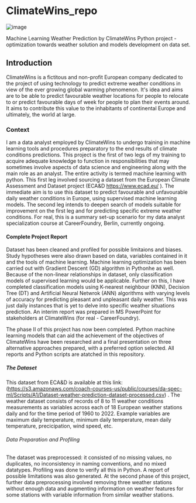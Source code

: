 # ClimateWins_repo
![image](https://github.com/user-attachments/assets/51c47901-2047-4e2e-a04f-d6a5828c935c)


Machine Learning Weather Prediction by ClimateWins 
Python project - optimization towards weather solution and models development on data set.

## Introduction
ClimateWins is a fictitous and non-profit European company dedicated to the project of using technology to predict extreme weather conditions in view of the ever growing global warming phenomenon. It's idea and aims are to be able to predict favourable weather locations for people to relocate to or predict favourable days of week for people to plan their events around. It aims to contribute this value to the inhabitants of continental Europe and ultimately, the world at large.

### Context
I am a data analyst employed by ClimateWins to undergo training in machine learning tools and procedures preparatory to the end results of climate conditions predictions. This project is the first of two legs of my training to acquire adequate knowledge to function in responsibilities that may sometimes involve aspects of data science and engineering along with the main role as an analyst. The entire activity is termed machine learning with python. This first leg involved sourcing a dataset from the European Climate Assessment and Dataset project (ECA&D https://www.ecad.eu/ ). The immediate aim is to use this dataset to predict favourable and unfavourable daily weather conditions in Europe, using supervised machine learning models. The second leg intends to deepen search of models suitable for improvement on the first leg and for predicting specific extreme weather conditions. For real, this is a summary set-up scenario for my data analyst specialization course at CareerFoundry, Berlin, currently ongoing. 

#### Complete Project Report 
Dataset has been cleaned and profiled for possible limitaions and biases. Study hypotheses were also drawn based on data, variables contained in it and the tools of machine learning. Machine learning optimization has been carried out with Gradient Descent (GD) algorithm in Pythonhe as well. Because of the non-linear relationships in dataset, only classification models of supervised learning would be applicable. Further on this, I have completed classification models using K-nearest neighbour (KNN), Decision Tree (DT) and Artificial Neural Netwrok (ANN) algorithms with varying levels of accuracy for predicting pleasant and unpleasant daily weather. This was just daily instances that is yet to delve into specific weather situations prediction. An interim report was prepared in MS PowerPoint for stakeholders at ClimateWins (for real - CareerFoundry). 

The phase II of this project has now been completed. Python machine learning models that can aid the achievement of the objectives of ClimateWins have been researched and a final presentation on three alternative approaches prepared, with a preferred option selected. All reports and Python scripts are atatched in this repository.

##### The Dataset
This dataset from ECA&D is available at this link: (https://s3.amazonaws.com/coach-courses-us/public/courses/da-spec-ml/Scripts/A1/Dataset-weather-prediction-dataset-processed.csv) . The weather dataset consists of records of 8 to 11 weather conditions measurements as variables across each of 18 European weather stations daily and for the time period of 1960 to 2022. Example variables are maximum daily temperature, minimum daily temperature, mean daily temperature, precicipation, wind speed, etc.

###### Data Preparation and Profiling
The dataset was preprocessed: it consisted of no missing values, no duplicates, no inconsistency in naming conventions, and no mixed datatypes. Profiling was done to verify all this in Python. A report of possible limitations was also generated. At the second phase of this project, further data preprocessing involved removing three weather stations without enough data and augmenting information on weather features for some stations with variable information from similar weather stations.
